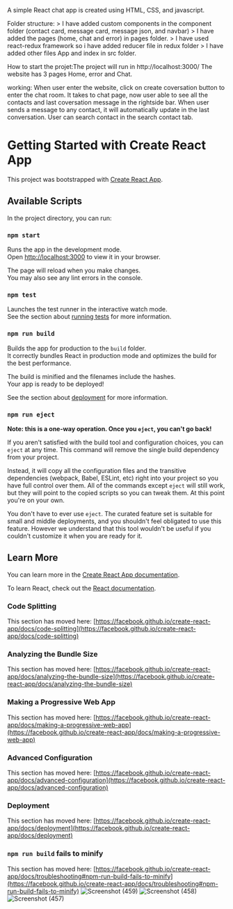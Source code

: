 A simple React chat app is created using HTML, CSS, and javascript.

Folder structure: > I have added custom components in the component folder (contact card, message card, message json, and navbar)
                  > I have added the pages (home, chat and error) in pages folder.
                  > I have used react-redux framework so i have added reducer file in redux folder
                  > I have added other files App and index in src folder.
         
 How to start the projet:The project will run in http://localhost:3000/
 The website has 3 pages Home, error  and Chat.
 
 working:
 When user enter the website, click on create coversation button to enter the chat room. 
 It takes to chat page, now user able to see all the contacts and last coversation message in the rightside bar.
 When user sends a message to any contact, it will automatically update in the last conversation.
 User can search contact in the search contact tab.
 
 
 
 
# Getting Started with Create React App

This project was bootstrapped with [Create React App](https://github.com/facebook/create-react-app).

## Available Scripts

In the project directory, you can run:

### `npm start`

Runs the app in the development mode.\
Open [http://localhost:3000](http://localhost:3000) to view it in your browser.

The page will reload when you make changes.\
You may also see any lint errors in the console.

### `npm test`

Launches the test runner in the interactive watch mode.\
See the section about [running tests](https://facebook.github.io/create-react-app/docs/running-tests) for more information.

### `npm run build`

Builds the app for production to the `build` folder.\
It correctly bundles React in production mode and optimizes the build for the best performance.

The build is minified and the filenames include the hashes.\
Your app is ready to be deployed!

See the section about [deployment](https://facebook.github.io/create-react-app/docs/deployment) for more information.

### `npm run eject`

**Note: this is a one-way operation. Once you `eject`, you can't go back!**

If you aren't satisfied with the build tool and configuration choices, you can `eject` at any time. This command will remove the single build dependency from your project.

Instead, it will copy all the configuration files and the transitive dependencies (webpack, Babel, ESLint, etc) right into your project so you have full control over them. All of the commands except `eject` will still work, but they will point to the copied scripts so you can tweak them. At this point you're on your own.

You don't have to ever use `eject`. The curated feature set is suitable for small and middle deployments, and you shouldn't feel obligated to use this feature. However we understand that this tool wouldn't be useful if you couldn't customize it when you are ready for it.

## Learn More

You can learn more in the [Create React App documentation](https://facebook.github.io/create-react-app/docs/getting-started).

To learn React, check out the [React documentation](https://reactjs.org/).

### Code Splitting

This section has moved here: [https://facebook.github.io/create-react-app/docs/code-splitting](https://facebook.github.io/create-react-app/docs/code-splitting)

### Analyzing the Bundle Size

This section has moved here: [https://facebook.github.io/create-react-app/docs/analyzing-the-bundle-size](https://facebook.github.io/create-react-app/docs/analyzing-the-bundle-size)

### Making a Progressive Web App

This section has moved here: [https://facebook.github.io/create-react-app/docs/making-a-progressive-web-app](https://facebook.github.io/create-react-app/docs/making-a-progressive-web-app)

### Advanced Configuration

This section has moved here: [https://facebook.github.io/create-react-app/docs/advanced-configuration](https://facebook.github.io/create-react-app/docs/advanced-configuration)

### Deployment

This section has moved here: [https://facebook.github.io/create-react-app/docs/deployment](https://facebook.github.io/create-react-app/docs/deployment)

### `npm run build` fails to minify

This section has moved here: [https://facebook.github.io/create-react-app/docs/troubleshooting#npm-run-build-fails-to-minify](https://facebook.github.io/create-react-app/docs/troubleshooting#npm-run-build-fails-to-minify)
![Screenshot (459)](https://github.com/M-Ankitha/React-chat-app/assets/122814756/77f53160-4bdd-44e0-ac88-56d798ac85e7)
![Screenshot (458)](https://github.com/M-Ankitha/React-chat-app/assets/122814756/f171d9ba-ff37-4a33-89e8-26b9c32ba1d9)
![Screenshot (457)](https://github.com/M-Ankitha/React-chat-app/assets/122814756/8d49d56a-6934-4de3-bf7c-cb0eccf14d87)

